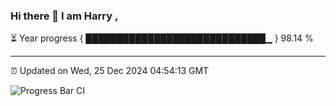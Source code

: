 ### Hi there 👋 I am Harry , 

⏳ Year progress { █████████████████████████████▁ } 98.14 %

---

⏰ Updated on Wed, 25 Dec 2024 04:54:13 GMT

![Progress Bar CI](https://github.com/duykhang68/duykhang68/workflows/Progress%20Bar%20CI/badge.svg)
